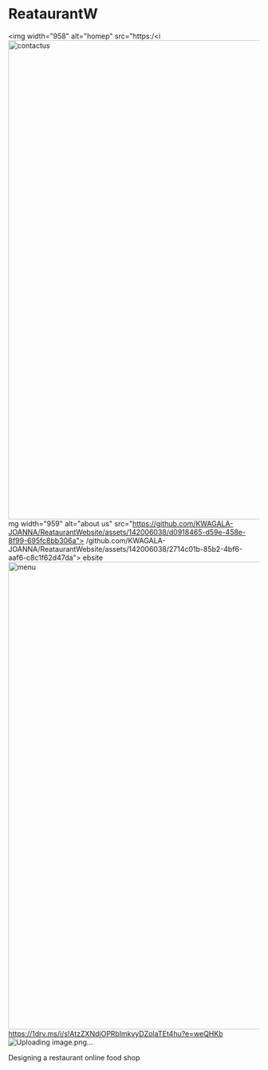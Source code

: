 # ReataurantW
<img width="958" alt="homep" src="https:/<i<img width="960" alt="contactus" src="https://github.com/KWAGALA-JOANNA/ReataurantWebsite/assets/142006038/c1df55a7-4903-4552-843e-1b74b44b2eb0">
mg width="959" alt="about us" src="https://github.com/KWAGALA-JOANNA/ReataurantWebsite/assets/142006038/d0918465-d59e-458e-8f99-695fc8bb306a">
/github.com/KWAGALA-JOANNA/ReataurantWebsite/assets/142006038/2714c01b-85b2-4bf6-aaf6-c8c1f62d47da">
ebsite<img width="937" alt="menu" src="https://github.com/KWAGALA-JOANNA/ReataurantWebsite/assets/142006038/c3f22055-35df-46e6-a6d1-8400afefda4f">
https://1drv.ms/i/s!AtzZXNdjOPRblmkvyDZoIaTEt4hu?e=weQHKb
![Uploading image.png…]()

Designing a restaurant online food shop



